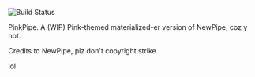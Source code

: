 ![Build Status](https://travis-ci.org/4PERTURE/PinkPipe.svg?branch=master)

PinkPipe.
A (WIP) Pink-themed materialized-er version of NewPipe, coz y not.

Credits to NewPipe, plz don't copyright strike.

lol

